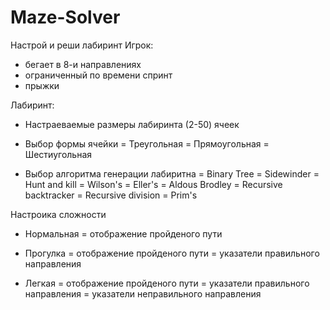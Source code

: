 # Maze-Solver
Настрой и реши лабиринт
Игрок:
  - бегает в 8-и направлениях
  - ограниченный по времени спринт
  - прыжки
  
Лабиринт:
  - Настраеваемые размеры лабиринта (2-50) ячеек
  - Выбор формы ячейки
    = Треугольная
    = Прямоугольная
    = Шестиугольная
    
  - Выбор алгоритма генерации лабиритна
    = Binary Tree
    = Sidewinder
    = Hunt and kill
    = Wilson's
    = Eller's
    = Aldous Brodley
    = Recursive backtracker
    = Recursive division
    = Prim's
    
Настроика сложности
  - Нормальная
    = отображение пройденого пути
    
  - Прогулка 
    = отображение пройденого пути
    = указатели правильного направления 
    
  - Легкая
    = отображение пройденого пути
    = указатели правильного направления 
    = указатели неправильного направления
